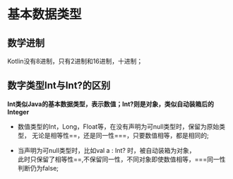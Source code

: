 # 基本数据类型

## 数学进制

Kotlin没有8进制，只有2进制和16进制，十进制；

## 数字类型Int与Int?的区别

**Int类似Java的基本数据类型，表示数值；Int?则是对象，类似自动装箱后的Integer**

- 数值类型的Int，Long，Float等，在没有声明为可null类型时，保留为原始类型，
无论是相等性==，还是同一性===，只要数值相等，都是相同的;

- 当声明为可null类型时，比如val a : Int? 时，被自动装箱为对象，  
此时只保留了相等性==,不保留同一性，不同对象即使数值相等，===同一性判断仍为false;





